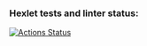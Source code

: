 ### Hexlet tests and linter status:
[![Actions Status](https://github.com/Kvadriga/python-project-lvl1/workflows/hexlet-check/badge.svg)](https://github.com/Kvadriga/python-project-lvl1/actions)